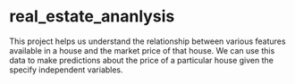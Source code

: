 # real_estate_ananlysis
This project helps us understand the relationship between various features available in a house and the market price of that house. We can use this data to make predictions about the price of a particular house given the specify independent variables.
